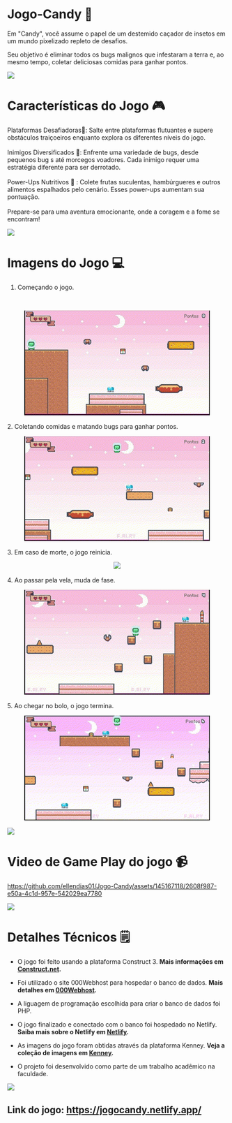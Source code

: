  # Jogo-Candy 🍬

Em "Candy", você assume o papel de um destemido caçador de insetos em um mundo pixelizado repleto de desafios. 

Seu objetivo é eliminar todos os bugs malignos que infestaram a terra e, ao mesmo tempo, coletar deliciosas comidas para ganhar pontos.

<img src="https://user-images.githubusercontent.com/73097560/115834477-dbab4500-a447-11eb-908a-139a6edaec5c.gif">

# Características do Jogo 🎮

Plataformas Desafiadoras🥖: Salte entre plataformas flutuantes e supere obstáculos traiçoeiros enquanto explora os diferentes níveis do jogo.
<br>
<br>
Inimigos Diversificados 🦇: Enfrente uma variedade de bugs, desde pequenos bug s até morcegos voadores. Cada inimigo requer uma estratégia diferente para ser derrotado.
<br>
<br>
Power-Ups Nutritivos 🍕 : Colete frutas suculentas, hambúrgueres e outros alimentos espalhados pelo cenário. Esses power-ups  aumentam sua pontuação.
<br>
<br>
Prepare-se para uma aventura emocionante, onde a coragem e a fome se encontram! 

<img src="https://user-images.githubusercontent.com/73097560/115834477-dbab4500-a447-11eb-908a-139a6edaec5c.gif">

# Imagens do Jogo 💻

1. Começando o jogo.
<br>
<p align="center">
<img src="/img/c1.gif">
</p>
2. Coletando comidas e matando bugs para ganhar pontos.
<p>
<p align="center">
<img src="/img/c2.gif">
</p>
3. Em caso de morte, o jogo reinicia.
<p>
<p align="center">
<img src="/img/c3.gif">
</p>
4. Ao passar pela vela, muda de fase.
<p>
<p align="center">
<img src="/img/c4.gif">
</p>
5. Ao chegar no bolo, o jogo termina.
<p>
<p align="center">
<img src="/img/c5.gif">
</p>

<img src="https://user-images.githubusercontent.com/73097560/115834477-dbab4500-a447-11eb-908a-139a6edaec5c.gif">

# Video de Game Play do jogo 📹

https://github.com/ellendias01/Jogo-Candy/assets/145167118/2608f987-e50a-4c1d-957e-542029ea7780

<img src="https://user-images.githubusercontent.com/73097560/115834477-dbab4500-a447-11eb-908a-139a6edaec5c.gif">

# Detalhes Técnicos 🗒️

- O jogo foi feito usando a plataforma Construct 3. **Mais informações em [Construct.net](https://editor.construct.net/).**

- Foi utilizado o site 000Webhost para hospedar o banco de dados. **Mais detalhes em [000Webhost](https://www.000webhost.com/).**

- A liguagem de programação escolhida para criar o banco de dados foi PHP.

- O jogo finalizado e conectado com o banco foi hospedado no Netlify. **Saiba mais sobre o Netlify em [Netlify](https://www.netlify.com/).**

- As imagens do jogo foram obtidas através da plataforma Kenney. **Veja a coleção de imagens em [Kenney](https://kenney.nl/assets/series:Pixel%20Platformer).**

- O projeto foi desenvolvido como parte de um trabalho acadêmico na faculdade.

  
<img src="https://user-images.githubusercontent.com/73097560/115834477-dbab4500-a447-11eb-908a-139a6edaec5c.gif">

## Link do jogo: https://jogocandy.netlify.app/

